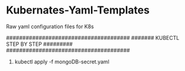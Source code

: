 # Kubernates-Yaml-Templates
Raw yaml configuration files for K8s


######################################
####### KUBECTL STEP BY STEP #########
######################################

1. kubectl apply -f mongoDB-secret.yaml


